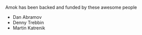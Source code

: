 Amok has been backed and funded by these awesome people

- Dan Abramov
- Denny Trebbin
- Martin Katrenik
